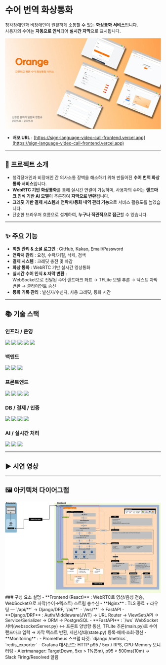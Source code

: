 <h1 align="left"> 수어 번역 화상통화</h1>

청각장애인과 비장애인이 원활하게 소통할 수 있는 **화상통화 서비스**입니다.  
사용자의 수어는 **자동으로 인식**되어 **실시간 자막**으로 표시됩니다.  

<!-- <img width="1200" height="700" alt="서비스 시연 화면" src="https://github.com/user-attachments/assets/f40ac6f1-ae7d-4da8-99bf-23ef4aa50f74" /> -->
<img src="./orange_readme.png">

- **배포 URL** : [https://sign-language-video-call-frontend.vercel.app](https://sign-language-video-call-frontend.vercel.app)

---

<h2 align="left">📖 프로젝트 소개</h2>

- 청각장애인과 비장애인 간 의사소통 장벽을 해소하기 위해 만들어진 **수어 번역 화상통화 서비스**입니다.  
- **WebRTC 기반 화상통화**를 통해 실시간 연결이 가능하며, 사용자의 수어는 **랜드마크 인식 기반 AI 모델**이 추론하여 **자막으로 변환**됩니다.  
- **크레딧 기반 결제 시스템**과 **연락처/통화 내역 관리 기능**으로 서비스 활용도를 높였습니다.  
- 단순한 브라우저 흐름으로 설계하여, **누구나 직관적으로 접근**할 수 있습니다.  

---

<h2 align="left">✨ 주요 기능</h2>

- **회원 관리 & 소셜 로그인** : GitHub, Kakao, Email/Password  
- **연락처 관리** : 요청, 수락/거절, 삭제, 검색  
- **결제 시스템** : 크레딧 충전 및 차감  
- **화상 통화** : WebRTC 기반 실시간 영상통화  
- **실시간 수어 인식 & 자막 변환** :  
  WebSocket으로 전달된 수어 랜드마크 좌표 → TFLite 모델 추론 → 텍스트 자막 변환 → 클라이언트 송신  
- **통화 기록 관리** : 발신자/수신자, 사용 크레딧, 통화 시간  

---
<h2 align="left">📚 기술 스택</h2>
<!-- 인프라 / 운영 -->
<h3 align="left">인프라 / 운영</h3>
<div align="left">
  <img src="https://img.shields.io/badge/docker-2496ED?style=for-the-badge&logo=docker&logoColor=white"> 
  <img src="https://img.shields.io/badge/nginx-009639?style=for-the-badge&logo=nginx&logoColor=white"> 
  <img src="https://img.shields.io/badge/amazonaws-232F3E?style=for-the-badge&logo=amazonaws&logoColor=white"> 
  <img src="https://img.shields.io/badge/github actions-2088FF?style=for-the-badge&logo=githubactions&logoColor=white">
  <img src="https://img.shields.io/badge/slack-4A154B?style=for-the-badge&logo=slack&logoColor=white"> 
</div>

<!-- 백엔드 -->
<h3 align="left">백엔드</h3>
<div align="left">
  <img src="https://img.shields.io/badge/django-092E20?style=for-the-badge&logo=django&logoColor=white">
  <img src="https://img.shields.io/badge/django rest framework-FF1709?style=for-the-badge&logo=django&logoColor=white">
  <img src="https://img.shields.io/badge/fastapi-009688?style=for-the-badge&logo=fastapi&logoColor=white">
</div>

<!-- 프론트엔드 -->
<h3 align="left">프론트엔드</h3>
<div align="left">
  <img src="https://img.shields.io/badge/react-61DAFB?style=for-the-badge&logo=react&logoColor=black">
  <img src="https://img.shields.io/badge/react router-CA4245?style=for-the-badge&logo=reactrouter&logoColor=white">
  <img src="https://img.shields.io/badge/firebase cloud messaging-FFCA28?style=for-the-badge&logo=firebase&logoColor=black">
  <img src="https://img.shields.io/badge/mediapipe-FF6F00?style=for-the-badge&logo=google&logoColor=white">
</div>

<!-- DB / 결제 / 인증 -->
<h3 align="left">DB / 결제 / 인증</h3>
<div align="left">
  <img src="https://img.shields.io/badge/postgresql-4169E1?style=for-the-badge&logo=postgresql&logoColor=white">
  <img src="https://img.shields.io/badge/redis-DC382D?style=for-the-badge&logo=redis&logoColor=white">
  <img src="https://img.shields.io/badge/supabase-3FCF8E?style=for-the-badge&logo=supabase&logoColor=white">
  <img src="https://img.shields.io/badge/toss payments-0064FF?style=for-the-badge&logo=tosspayments&logoColor=white">
</div>

<!-- AI / 실시간 처리 -->
<h3 align="left">AI / 실시간 처리</h3>
<div align="left">
  <img src="https://img.shields.io/badge/mediapipe-FF6F00?style=for-the-badge&logo=google&logoColor=white">
  <img src="https://img.shields.io/badge/tensorflow lite-FF6F00?style=for-the-badge&logo=tensorflow&logoColor=white">
  <img src="https://img.shields.io/badge/webrtc-333333?style=for-the-badge&logo=webrtc&logoColor=white">
</div>


---

<h2 align="left">▶️ 시연 영상</h2>


---

<h2 align="left">🖼️ 아키텍처 다이어그램</h2>


<!-- ![readme용아키텍처_compressed](https://github.com/user-attachments/assets/099248a6-e908-49c6-bf13-c30ad140d022) -->
<img src="./readme용아키텍처_compressed.jpg">
### 구성 요소 설명
- **Frontend (React)** : WebRTC로 영상/음성 전송, WebSocket으로 자막(수어→텍스트) 스트림 송수신  
- **Nginx** : TLS 종료 + 라우팅 — `/api/**` → Django/DRF, `/ai/**` · `/ws/**` → FastAPI  
- **Django/DRF** :  
  Auth/Middleware(JWT) → URL Router → ViewSet/API → Service/Serializer → ORM → PostgreSQL  
- **FastAPI** :  
  `/ws` WebSocket 서버(websocketServer.py) ↔ 프론트 양방향 통신,  
  TFLite 추론(main.py)로 수어 랜드마크 입력 → 자막 텍스트 반환,  
  세션/상태(state.py) 등록·해제·조회·갱신  
- **Monitoring** :  
  - Prometheus 스크랩 타깃: `django /metrics`, `redis_exporter`  
  - Grafana 대시보드: HTTP p95 / 5xx / RPS, CPU·Memory 모니터링  
  - Alertmanager: TargetDown, 5xx > 1%(5m), p95 > 500ms(10m) → Slack Firing/Resolved 알림

